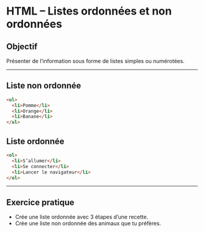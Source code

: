 # HTML – Listes ordonnées et non ordonnées

## Objectif
Présenter de l’information sous forme de listes simples ou numérotées.

---

## Liste non ordonnée

```html
<ul>
  <li>Pomme</li>
  <li>Orange</li>
  <li>Banane</li>
</ul>
```

## Liste ordonnée

```html
<ol>
  <li>S’allumer</li>
  <li>Se connecter</li>
  <li>Lancer le navigateur</li>
</ol>
```

---

## Exercice pratique

- Crée une liste ordonnée avec 3 étapes d’une recette.
- Crée une liste non ordonnée des animaux que tu préfères.